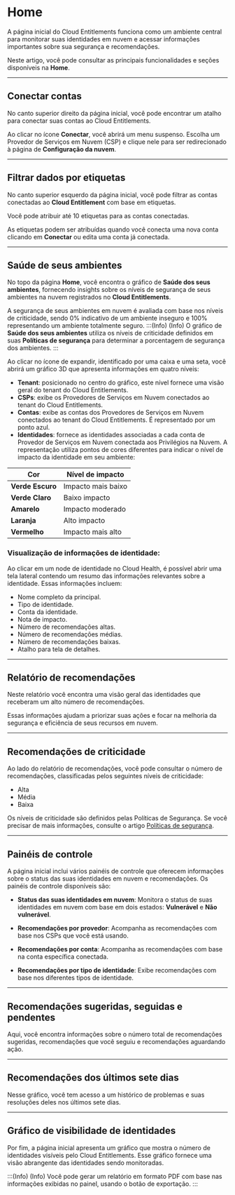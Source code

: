 # Home

A página inicial do Cloud Entitlements funciona como um ambiente central para monitorar suas identidades em nuvem e acessar informações importantes sobre sua segurança e recomendações.

Neste artigo, você pode consultar as principais funcionalidades e seções disponíveis na **Home**.

---

## Conectar contas
No canto superior direito da página inicial, você pode encontrar um atalho para conectar suas contas ao Cloud Entitlements.

Ao clicar no ícone **Conectar**, você abrirá um menu suspenso. Escolha um Provedor de Serviços em Nuvem (CSP) e clique nele para ser redirecionado à página de **Configuração da nuvem**.

---

## Filtrar dados por etiquetas

No canto superior esquerdo da página inicial, você pode filtrar as contas conectadas ao **Cloud Entitlement** com base em etiquetas.

Você pode atribuir até 10 etiquetas para as contas conectadas.

As etiquetas podem ser atribuídas quando você conecta uma nova conta clicando em **Conectar** ou edita uma conta já conectada.

---

## Saúde de seus ambientes

No topo da página **Home**, você encontra o gráfico de **Saúde dos seus ambientes**, fornecendo insights sobre os níveis de segurança de seus ambientes na nuvem registrados no **Cloud Entitlements**.

A segurança de seus ambientes em nuvem é avaliada com base nos níveis de criticidade, sendo 0% indicativo de um ambiente inseguro e 100% representando um ambiente totalmente seguro.
:::(Info) (Info)
O gráfico de **Saúde dos seus ambientes** utiliza os níveis de criticidade definidos em suas **Políticas de segurança** para determinar a porcentagem de segurança dos ambientes.
:::

Ao clicar no ícone de expandir, identificado por uma caixa e uma seta, você abrirá um gráfico 3D que apresenta informações em quatro níveis:

* **Tenant**: posicionado no centro do gráfico, este nível fornece uma visão geral do tenant do Cloud Entitlements.
* **CSPs**: exibe os Provedores de Serviços em Nuvem conectados ao tenant do Cloud Entitlements.
* **Contas**: exibe as contas dos Provedores de Serviços em Nuvem conectados ao tenant do Cloud Entitlements. É representado por um ponto azul.
* **Identidades**: fornece as identidades associadas a cada conta de Provedor de Serviços em Nuvem conectada aos Privilégios na Nuvem. A representação utiliza pontos de cores diferentes para indicar o nível de impacto da identidade em seu ambiente:

| **Cor**          | **Nível de impacto**     |
|--------------|----------------------|
| **Verde Escuro** | Impacto mais baixo   |
| **Verde Claro**  | Baixo impacto        |
| **Amarelo**      | Impacto moderado     |
| **Laranja**      | Alto impacto         |
| **Vermelho**     | Impacto mais alto    |

### Visualização de informações de identidade:
Ao clicar em um node de identidade no Cloud Health, é possível abrir uma tela lateral contendo um resumo das informações relevantes sobre a identidade. Essas informações incluem:

* Nome completo da principal.
* Tipo de identidade.
* Conta da identidade.
* Nota de impacto.
* Número de recomendações altas.
* Número de recomendações médias.
* Número de recomendações baixas.
* Atalho para tela de detalhes.

---

## Relatório de recomendações

Neste relatório você encontra uma visão geral das identidades que receberam um alto número de recomendações. 

Essas informações ajudam a priorizar suas ações e focar na melhoria da segurança e eficiência de seus recursos em nuvem.

---

## Recomendações de criticidade
Ao lado do relatório de recomendações, você pode consultar o número de recomendações, classificadas pelos seguintes níveis de criticidade:

* Alta
* Média
* Baixa

Os níveis de criticidade são definidos pelas Políticas de Segurança. Se você precisar de mais informações, consulte o artigo [Políticas de segurança](/v4/docs/pt/cloud-entitlements-security-policies).

---

## Painéis de controle 
A página inicial inclui vários painéis de controle que oferecem informações sobre o status das suas identidades em nuvem e recomendações. Os painéis de controle disponíveis são:

* **Status das suas identidades em nuvem**: Monitora o status de suas identidades em nuvem com base em dois estados: **Vulnerável** e **Não vulnerável**.

* **Recomendações por provedor**: Acompanha as recomendações com base nos CSPs que você está usando.

* **Recomendações por conta**: Acompanha as recomendações com base na conta específica conectada.

* **Recomendações por tipo de identidade**: Exibe recomendações com base nos diferentes tipos de identidade.

---

## Recomendações sugeridas, seguidas e pendentes
Aqui, você encontra informações sobre o número total de recomendações sugeridas, recomendações que você seguiu e recomendações aguardando ação.

---

## Recomendações dos últimos sete dias
Nesse gráfico, você tem acesso a um histórico de problemas e suas resoluções deles nos últimos sete dias.

---

## Gráfico de visibilidade de identidades
Por fim, a página inicial apresenta um gráfico que mostra o número de identidades visíveis pelo Cloud Entitlements. Esse gráfico fornece uma visão abrangente das identidades sendo monitoradas.

:::(Info) (Info)
Você pode gerar um relatório em formato PDF com base nas informações exibidas no painel, usando o botão de exportação.
:::
